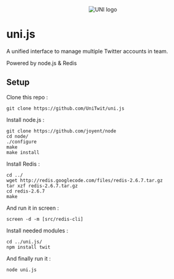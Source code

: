 <p align="center">
  <img src="http://files.lechatleon.com/i/UNI.png~255" alt="UNI logo"/>
</p>

uni.js
======

A unified interface to manage multiple Twitter accounts in team.

Powered by node.js & Redis

## Setup


Clone this repo : 

	git clone https://github.com/UniTwit/uni.js

Install node.js : 

	git clone https://github.com/joyent/node
	cd node/
	./configure
	make
	make install

Install Redis : 

	cd ../
	wget http://redis.googlecode.com/files/redis-2.6.7.tar.gz
	tar xzf redis-2.6.7.tar.gz
	cd redis-2.6.7
	make

And run it in screen :

	screen -d -m [src/redis-cli]

Install needed modules : 

	cd ../uni.js/
	npm install twit

And finally run it : 

	node uni.js